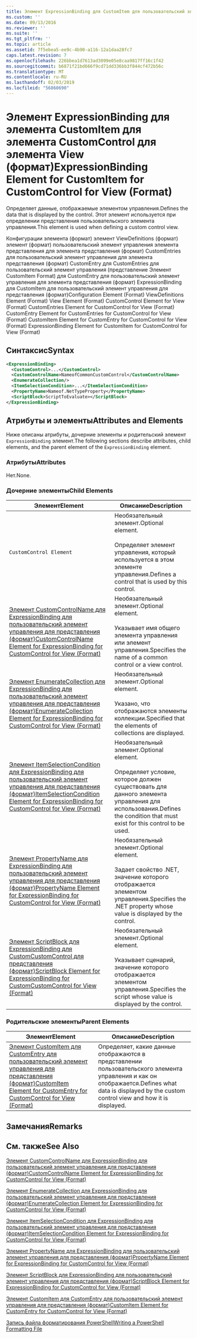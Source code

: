 ```yaml
---
title: Элемент ExpressionBinding для CustomItem для пользовательский элемент управления для представления (формат) | Документация Майкрософт
ms.custom: ''
ms.date: 09/13/2016
ms.reviewer: ''
ms.suite: ''
ms.tgt_pltfrm: ''
ms.topic: article
ms.assetid: 7f5ebea5-ee9c-4b90-a116-12a1daa28fc7
caps.latest.revision: 7
ms.openlocfilehash: 226bbea1d7613ad3099e05e8caa9817ff16c1f42
ms.sourcegitcommit: b6871f21bd666f9cd71dd336bb3f844cf472b56c
ms.translationtype: MT
ms.contentlocale: ru-RU
ms.lasthandoff: 02/03/2019
ms.locfileid: "56860690"
---
```

# <a name="expressionbinding-element-for-customitem-for-customcontrol-for-view-format"></a><span data-ttu-id="9dbed-102">Элемент ExpressionBinding для элемента CustomItem для элемента CustomControl для элемента View (формат)</span><span class="sxs-lookup"><span data-stu-id="9dbed-102">ExpressionBinding Element for CustomItem for CustomControl for View (Format)</span></span>

<span data-ttu-id="9dbed-103">Определяет данные, отображаемые элементом управления.</span><span class="sxs-lookup"><span data-stu-id="9dbed-103">Defines the data that is displayed by the control.</span></span> <span data-ttu-id="9dbed-104">Этот элемент используется при определении представления пользовательского элемента управления.</span><span class="sxs-lookup"><span data-stu-id="9dbed-104">This element is used when defining a custom control view.</span></span>

<span data-ttu-id="9dbed-105">Конфигурации элемента (формат) элемент ViewDefinitions (формат) элемент (формат) пользовательский элемент управления элемента представления для элемента представления (формат) CustomEntries для пользовательский элемент управления для элемента представления (формат) CustomEntry для CustomEntries для пользовательский элемент управления (представление Элемент CustomItem Format) для CustomEntry для пользовательский элемент управления для элемента представления (формат) ExpressionBinding для CustomItem для пользовательский элемент управления для представления (формат)</span><span class="sxs-lookup"><span data-stu-id="9dbed-105">Configuration Element (Format) ViewDefinitions Element (Format) View Element (Format) CustomControl Element for View (Format) CustomEntries Element for CustomControl for View (Format) CustomEntry Element for CustomEntries for CustomControl for View (Format) CustomItem Element for CustomEntry for CustomControl for View (Format) ExpressionBinding Element for CustomItem for CustomControl for View (Format)</span></span>

## <a name="syntax"></a><span data-ttu-id="9dbed-106">Синтаксис</span><span class="sxs-lookup"><span data-stu-id="9dbed-106">Syntax</span></span>

```xml
<ExpressionBinding>
  <CustomControl>...</CustomControl>
  <CustomControlName>NameofCommonCustomControl</CustomControlName>
  <EnumerateCollection/>
  <ItemSelectionCondition>...</ItemSelectionCondition>
  <PropertyName>Nameof.NetTypeProperty</PropertyName>
  <ScriptBlock>ScriptToEvaluate></ScriptBlock>
</ExpressionBinding>
```

## <a name="attributes-and-elements"></a><span data-ttu-id="9dbed-107">Атрибуты и элементы</span><span class="sxs-lookup"><span data-stu-id="9dbed-107">Attributes and Elements</span></span>

<span data-ttu-id="9dbed-108">Ниже описаны атрибуты, дочерние элементы и родительский элемент `ExpressionBinding` элемент.</span><span class="sxs-lookup"><span data-stu-id="9dbed-108">The following sections describe attributes, child elements, and the parent element of the `ExpressionBinding` element.</span></span>

### <a name="attributes"></a><span data-ttu-id="9dbed-109">Атрибуты</span><span class="sxs-lookup"><span data-stu-id="9dbed-109">Attributes</span></span>

<span data-ttu-id="9dbed-110">Нет.</span><span class="sxs-lookup"><span data-stu-id="9dbed-110">None.</span></span>

### <a name="child-elements"></a><span data-ttu-id="9dbed-111">Дочерние элементы</span><span class="sxs-lookup"><span data-stu-id="9dbed-111">Child Elements</span></span>

|<span data-ttu-id="9dbed-112">Элемент</span><span class="sxs-lookup"><span data-stu-id="9dbed-112">Element</span></span>|<span data-ttu-id="9dbed-113">Описание</span><span class="sxs-lookup"><span data-stu-id="9dbed-113">Description</span></span>|
|-------------|-----------------|
|`CustomControl Element`|<span data-ttu-id="9dbed-114">Необязательный элемент.</span><span class="sxs-lookup"><span data-stu-id="9dbed-114">Optional element.</span></span><br /><br /> <span data-ttu-id="9dbed-115">Определяет элемент управления, который используется в этом элементе управления.</span><span class="sxs-lookup"><span data-stu-id="9dbed-115">Defines a control that is used by this control.</span></span>|
|[<span data-ttu-id="9dbed-116">Элемент CustomControlName для ExpressionBinding для пользовательский элемент управления для представления (формат)</span><span class="sxs-lookup"><span data-stu-id="9dbed-116">CustomControlName Element for ExpressionBinding for CustomControl for View (Format)</span></span>](./customcontrolname-element-for-expressionbinding-for-customcontrol-for-view-format.md)|<span data-ttu-id="9dbed-117">Необязательный элемент.</span><span class="sxs-lookup"><span data-stu-id="9dbed-117">Optional element.</span></span><br /><br /> <span data-ttu-id="9dbed-118">Указывает имя общего элемента управления или элемент управления.</span><span class="sxs-lookup"><span data-stu-id="9dbed-118">Specifies the name of a common control or a view control.</span></span>|
|[<span data-ttu-id="9dbed-119">Элемент EnumerateCollection для ExpressionBinding для пользовательский элемент управления для представления (формат)</span><span class="sxs-lookup"><span data-stu-id="9dbed-119">EnumerateCollection Element for ExpressionBinding for CustomControl for View (Format)</span></span>](./enumeratecollection-element-for-expressionbinding-for-customcontrol-for-view-format.md)|<span data-ttu-id="9dbed-120">Необязательный элемент.</span><span class="sxs-lookup"><span data-stu-id="9dbed-120">Optional element.</span></span><br /><br /> <span data-ttu-id="9dbed-121">Указано, что отображаются элементы коллекции.</span><span class="sxs-lookup"><span data-stu-id="9dbed-121">Specified that the elements of collections are displayed.</span></span>|
|[<span data-ttu-id="9dbed-122">Элемент ItemSelectionCondition для ExpressionBinding для пользовательский элемент управления для представления (формат)</span><span class="sxs-lookup"><span data-stu-id="9dbed-122">ItemSelectionCondition Element for ExpressionBinding for CustomControl for View (Format)</span></span>](./itemselectioncondition-element-for-expressionbinding-for-customcontrol-format.md)|<span data-ttu-id="9dbed-123">Необязательный элемент.</span><span class="sxs-lookup"><span data-stu-id="9dbed-123">Optional element.</span></span><br /><br /> <span data-ttu-id="9dbed-124">Определяет условие, которое должен существовать для данного элемента управления для использования.</span><span class="sxs-lookup"><span data-stu-id="9dbed-124">Defines the condition that must exist for this control to be used.</span></span>|
|[<span data-ttu-id="9dbed-125">Элемент PropertyName для ExpressionBinding для пользовательский элемент управления для представления (формат)</span><span class="sxs-lookup"><span data-stu-id="9dbed-125">PropertyName Element for ExpressionBinding for CustomControl for View (Format)</span></span>](./propertyname-element-for-expressionbinding-for-customcontrol-for-view-format.md)|<span data-ttu-id="9dbed-126">Необязательный элемент.</span><span class="sxs-lookup"><span data-stu-id="9dbed-126">Optional element.</span></span><br /><br /> <span data-ttu-id="9dbed-127">Задает свойство .NET, значение которого отображается элементом управления.</span><span class="sxs-lookup"><span data-stu-id="9dbed-127">Specifies the .NET property whose value is displayed by the control.</span></span>|
|[<span data-ttu-id="9dbed-128">Элемент ScriptBlock для ExpressionBinding для CustomCustomControl для представления (формат)</span><span class="sxs-lookup"><span data-stu-id="9dbed-128">ScriptBlock Element for ExpressionBinding for CustomCustomControl for View (Format)</span></span>](./scriptblock-element-for-expressionbinding-for-customcontrol-for-view-format.md)|<span data-ttu-id="9dbed-129">Необязательный элемент.</span><span class="sxs-lookup"><span data-stu-id="9dbed-129">Optional element.</span></span><br /><br /> <span data-ttu-id="9dbed-130">Указывает сценарий, значение которого отображается элементом управления.</span><span class="sxs-lookup"><span data-stu-id="9dbed-130">Specifies the script whose value is displayed by the control.</span></span>|

### <a name="parent-elements"></a><span data-ttu-id="9dbed-131">Родительские элементы</span><span class="sxs-lookup"><span data-stu-id="9dbed-131">Parent Elements</span></span>

|<span data-ttu-id="9dbed-132">Элемент</span><span class="sxs-lookup"><span data-stu-id="9dbed-132">Element</span></span>|<span data-ttu-id="9dbed-133">Описание</span><span class="sxs-lookup"><span data-stu-id="9dbed-133">Description</span></span>|
|-------------|-----------------|
|[<span data-ttu-id="9dbed-134">Элемент CustomItem для CustomEntry для пользовательский элемент управления для представления (формат)</span><span class="sxs-lookup"><span data-stu-id="9dbed-134">CustomItem Element for CustomEntry for CustomControl for View (Format)</span></span>](./customitem-element-for-customentry-for-customcontrol-for-view-format.md)|<span data-ttu-id="9dbed-135">Определяет, какие данные отображаются в представлении пользовательского элемента управления и как он отображается.</span><span class="sxs-lookup"><span data-stu-id="9dbed-135">Defines what data is displayed by the custom control view and how it is displayed.</span></span>|

## <a name="remarks"></a><span data-ttu-id="9dbed-136">Замечания</span><span class="sxs-lookup"><span data-stu-id="9dbed-136">Remarks</span></span>

## <a name="see-also"></a><span data-ttu-id="9dbed-137">См. также</span><span class="sxs-lookup"><span data-stu-id="9dbed-137">See Also</span></span>

[<span data-ttu-id="9dbed-138">Элемент CustomControlName для ExpressionBinding для пользовательский элемент управления для представления (формат)</span><span class="sxs-lookup"><span data-stu-id="9dbed-138">CustomControlName Element for ExpressionBinding for CustomControl for View (Format)</span></span>](./customcontrolname-element-for-expressionbinding-for-customcontrol-for-view-format.md)

[<span data-ttu-id="9dbed-139">Элемент EnumerateCollection для ExpressionBinding для пользовательский элемент управления для представления (формат)</span><span class="sxs-lookup"><span data-stu-id="9dbed-139">EnumerateCollection Element for ExpressionBinding for CustomControl for View (Format)</span></span>](./enumeratecollection-element-for-expressionbinding-for-customcontrol-for-view-format.md)

[<span data-ttu-id="9dbed-140">Элемент ItemSelectionCondition для ExpressionBinding для пользовательский элемент управления для представления (формат)</span><span class="sxs-lookup"><span data-stu-id="9dbed-140">ItemSelectionCondition Element for ExpressionBinding for CustomControl for View (Format)</span></span>](./itemselectioncondition-element-for-expressionbinding-for-customcontrol-format.md)

[<span data-ttu-id="9dbed-141">Элемент PropertyName для ExpressionBinding для пользовательский элемент управления для представления (формат)</span><span class="sxs-lookup"><span data-stu-id="9dbed-141">PropertyName Element for ExpressionBinding for CustomControl for View (Format)</span></span>](./propertyname-element-for-expressionbinding-for-customcontrol-for-view-format.md)

[<span data-ttu-id="9dbed-142">Элемент ScriptBlock для ExpressionBinding для пользовательский элемент управления для представления (формат)</span><span class="sxs-lookup"><span data-stu-id="9dbed-142">ScriptBlock Element for ExpressionBinding for CustomControl for View (Format)</span></span>](./scriptblock-element-for-expressionbinding-for-customcontrol-for-view-format.md)

[<span data-ttu-id="9dbed-143">Элемент CustomItem для CustomEntry для пользовательский элемент управления для представления (формат)</span><span class="sxs-lookup"><span data-stu-id="9dbed-143">CustomItem Element for CustomEntry for CustomControl for View (Format)</span></span>](./customitem-element-for-customentry-for-customcontrol-for-view-format.md)

[<span data-ttu-id="9dbed-144">Запись файла форматирования PowerShell</span><span class="sxs-lookup"><span data-stu-id="9dbed-144">Writing a PowerShell Formatting File</span></span>](./writing-a-powershell-formatting-file.md)
